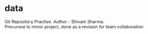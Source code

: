 # data
Git Repository Practise.
Author - Shivam Sharma.
<br> Precursoe to minor project, done as a revision for team collaboration</br>
